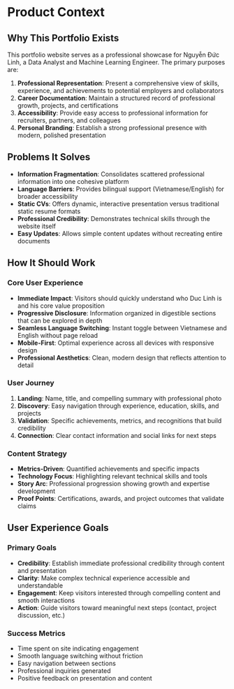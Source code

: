 # Product Context

## Why This Portfolio Exists

This portfolio website serves as a professional showcase for Nguyễn Đức Linh, a Data Analyst and Machine Learning Engineer. The primary purposes are:

1. **Professional Representation**: Present a comprehensive view of skills, experience, and achievements to potential employers and collaborators
2. **Career Documentation**: Maintain a structured record of professional growth, projects, and certifications
3. **Accessibility**: Provide easy access to professional information for recruiters, partners, and colleagues
4. **Personal Branding**: Establish a strong professional presence with modern, polished presentation

## Problems It Solves

- **Information Fragmentation**: Consolidates scattered professional information into one cohesive platform
- **Language Barriers**: Provides bilingual support (Vietnamese/English) for broader accessibility
- **Static CVs**: Offers dynamic, interactive presentation versus traditional static resume formats
- **Professional Credibility**: Demonstrates technical skills through the website itself
- **Easy Updates**: Allows simple content updates without recreating entire documents

## How It Should Work

### Core User Experience
- **Immediate Impact**: Visitors should quickly understand who Duc Linh is and his core value proposition
- **Progressive Disclosure**: Information organized in digestible sections that can be explored in depth
- **Seamless Language Switching**: Instant toggle between Vietnamese and English without page reload
- **Mobile-First**: Optimal experience across all devices with responsive design
- **Professional Aesthetics**: Clean, modern design that reflects attention to detail

### User Journey
1. **Landing**: Name, title, and compelling summary with professional photo
2. **Discovery**: Easy navigation through experience, education, skills, and projects
3. **Validation**: Specific achievements, metrics, and recognitions that build credibility
4. **Connection**: Clear contact information and social links for next steps

### Content Strategy
- **Metrics-Driven**: Quantified achievements and specific impacts
- **Technology Focus**: Highlighting relevant technical skills and tools
- **Story Arc**: Professional progression showing growth and expertise development
- **Proof Points**: Certifications, awards, and project outcomes that validate claims

## User Experience Goals

### Primary Goals
- **Credibility**: Establish immediate professional credibility through content and presentation
- **Clarity**: Make complex technical experience accessible and understandable
- **Engagement**: Keep visitors interested through compelling content and smooth interactions
- **Action**: Guide visitors toward meaningful next steps (contact, project discussion, etc.)

### Success Metrics
- Time spent on site indicating engagement
- Smooth language switching without friction
- Easy navigation between sections
- Professional inquiries generated
- Positive feedback on presentation and content 